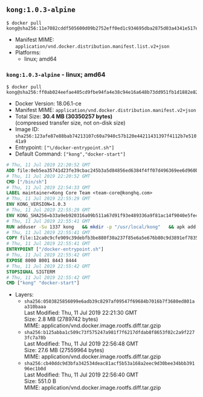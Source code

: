 ## `kong:1.0.3-alpine`

```console
$ docker pull kong@sha256:11e7082cddf505600d09b2752eff0ed1c934695dba2875d03a4341e517e78506
```

-	Manifest MIME: `application/vnd.docker.distribution.manifest.list.v2+json`
-	Platforms:
	-	linux; amd64

### `kong:1.0.3-alpine` - linux; amd64

```console
$ docker pull kong@sha256:ff0ab024eefae405cd9fbe94fa4e38c94e16a648b73dd951fb1d1882e82fd718
```

-	Docker Version: 18.06.1-ce
-	Manifest MIME: `application/vnd.docker.distribution.manifest.v2+json`
-	Total Size: **30.4 MB (30350257 bytes)**  
	(compressed transfer size, not on-disk size)
-	Image ID: `sha256:123afe87e88bab74213107c60a7940c57b120e44211431397f4112b7e51041a9`
-	Entrypoint: `["\/docker-entrypoint.sh"]`
-	Default Command: `["kong","docker-start"]`

```dockerfile
# Thu, 11 Jul 2019 22:20:52 GMT
ADD file:0eb5ea35741d23fe39cbac245b3a5d84856ed6384f4ff07d496369ee6d960bad in / 
# Thu, 11 Jul 2019 22:20:52 GMT
CMD ["/bin/sh"]
# Thu, 11 Jul 2019 22:54:33 GMT
LABEL maintainer=Kong Core Team <team-core@konghq.com>
# Thu, 11 Jul 2019 22:55:29 GMT
ENV KONG_VERSION=1.0.3
# Thu, 11 Jul 2019 22:55:29 GMT
ENV KONG_SHA256=b33a9eb920316a09b511a67d91f93e489336a9f81ac14f9040e5fe4d055e9148
# Thu, 11 Jul 2019 22:55:41 GMT
RUN adduser -Su 1337 kong 	&& mkdir -p "/usr/local/kong" 	&& apk add --no-cache --virtual .build-deps wget tar ca-certificates 	&& apk add --no-cache libgcc openssl pcre perl tzdata curl libcap su-exec 	&& wget -O kong.tar.gz "https://bintray.com/kong/kong-community-edition-alpine-tar/download_file?file_path=kong-community-edition-$KONG_VERSION.apk.tar.gz" 	&& echo "$KONG_SHA256 *kong.tar.gz" | sha256sum -c - 	&& tar -xzf kong.tar.gz -C /tmp 	&& rm -f kong.tar.gz 	&& cp -R /tmp/usr / 	&& rm -rf /tmp/usr 	&& cp -R /tmp/etc / 	&& rm -rf /tmp/etc 	&& apk del .build-deps
# Thu, 11 Jul 2019 22:55:41 GMT
COPY file:12ca0c9cfe909c39debfb3be880f30a237f85e6a5e676b80c9d3891ef78351f1 in /docker-entrypoint.sh 
# Thu, 11 Jul 2019 22:55:41 GMT
ENTRYPOINT ["/docker-entrypoint.sh"]
# Thu, 11 Jul 2019 22:55:42 GMT
EXPOSE 8000 8001 8443 8444
# Thu, 11 Jul 2019 22:55:42 GMT
STOPSIGNAL SIGTERM
# Thu, 11 Jul 2019 22:55:42 GMT
CMD ["kong" "docker-start"]
```

-	Layers:
	-	`sha256:0503825856099e6adb39c8297af09547f69684b7016b7f3680ed801aa310baaa`  
		Last Modified: Thu, 11 Jul 2019 22:21:30 GMT  
		Size: 2.8 MB (2789742 bytes)  
		MIME: application/vnd.docker.image.rootfs.diff.tar.gzip
	-	`sha256:b125abba1c509c73f575247a981f7f6217dfdab8f8653f02c2a9f2273fc7a78b`  
		Last Modified: Thu, 11 Jul 2019 22:56:48 GMT  
		Size: 27.6 MB (27559964 bytes)  
		MIME: application/vnd.docker.image.rootfs.diff.tar.gzip
	-	`sha256:cb40ddc9d3bfa342534deac81acf5b53a168a2eec9d30bee34bbb39196ec1b0d`  
		Last Modified: Thu, 11 Jul 2019 22:56:40 GMT  
		Size: 551.0 B  
		MIME: application/vnd.docker.image.rootfs.diff.tar.gzip
